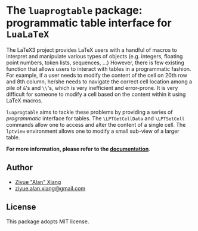 # The `luaprogtable` package: programmatic table interface for `LuaLaTeX`

The LaTeX3 project provides LaTeX users with a handful of macros to interpret and  manipulate various types of objects (e.g. integers, floating point numbers, token lists, sequences, ...) However, there is few existing function that allows users to interact with tables in a programmatic fashion. For example, if a user needs to modify the content of the cell on 20th row and 8th column, he/she needs to navigate the correct cell location among a pile of `&`'s and `\\`'s, which is very inefficient and error-prone. It is very difficult for someone to modify a cell based on the content within it using LaTeX macros.

`luaprogtable` aims to tackle these problems by providing a series of *programmatic* interface for tables. The `\LPTGetCellData` and `\LPTSetCell` commands allow one to access and alter the content of a single cell. The `lptview` environment allows one to modify a small sub-view of a larger table.

**For more information, please refer to the [documentation](https://github.com/xziyue/luaprogtable/blob/master/luaprogtable-doc.pdf)**.

## Author

- [Ziyue "Alan" Xiang](https://www.alanshawn.com)
- ziyue.alan.xiang@gmail.com

## License

This package adopts MIT license.

